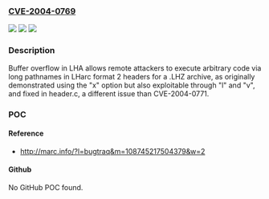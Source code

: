 ### [CVE-2004-0769](https://cve.mitre.org/cgi-bin/cvename.cgi?name=CVE-2004-0769)
![](https://img.shields.io/static/v1?label=Product&message=n%2Fa&color=blue)
![](https://img.shields.io/static/v1?label=Version&message=n%2Fa&color=blue)
![](https://img.shields.io/static/v1?label=Vulnerability&message=n%2Fa&color=brighgreen)

### Description

Buffer overflow in LHA allows remote attackers to execute arbitrary code via long pathnames in LHarc format 2 headers for a .LHZ archive, as originally demonstrated using the "x" option but also exploitable through "l" and "v", and fixed in header.c, a different issue than CVE-2004-0771.

### POC

#### Reference
- http://marc.info/?l=bugtraq&m=108745217504379&w=2

#### Github
No GitHub POC found.

